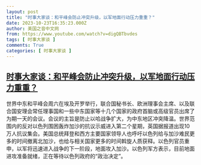 ```yaml
---
layout: post
title: "时事大家谈：和平峰会防止冲突升级，以军地面行动压力重重？"
date: 2023-10-23T16:35:23.000Z
author: 美国之音中文网
from: https://www.youtube.com/watch?v=digQBTbvdes
tags: [ 时事大家谈 ]
comments: True
categories: [ 时事大家谈 ]
---
```

<!--1698078923000-->
[时事大家谈：和平峰会防止冲突升级，以军地面行动压力重重？](https://www.youtube.com/watch?v=digQBTbvdes)
------

<div>
世界中东和平峰会周六在埃及开罗举行，联合国秘书长、欧洲理事会主席、以及联合国安理会常任理事国和一些中东国家等十几个国家的政府首脑或高级官员出席了为期一天的会议。会议的主旨是防止以哈战争扩大，为中东地区冲突降温。世界范围内的反对以色列围困轰炸加沙的抗议示威进入第二个星期，英国据报道出现10万人抗议集会。美国总统拜登和西方主要国家领导人也呼吁以色列给与加沙难民更多的时间撤离北加沙，也给与相关国家更多的时间斡旋人质获释。以色列官员重申，以军将迅速进入战争的下一阶段，地面攻入加沙。以色列军方表示，目前地面进攻准备就绪，正在等待以色列政府的“政治决定”。
</div>
